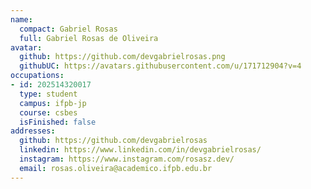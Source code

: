 ```yaml
---
name:
  compact: Gabriel Rosas
  full: Gabriel Rosas de Oliveira
avatar:
  github: https://github.com/devgabrielrosas.png
  githubUC: https://avatars.githubusercontent.com/u/171712904?v=4
occupations:
- id: 202514320017
  type: student
  campus: ifpb-jp
  course: csbes
  isFinished: false
addresses:
  github: https://github.com/devgabrielrosas
  linkedin: https://www.linkedin.com/in/devgabrielrosas/
  instagram: https://www.instagram.com/rosasz.dev/
  email: rosas.oliveira@academico.ifpb.edu.br
---
```

